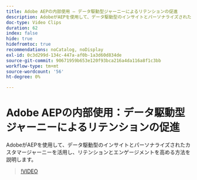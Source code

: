 ```yaml
---
title: Adobe AEPの内部使用 – データ駆動型ジャーニーによるリテンションの促進
description: AdobeがAEPを使用して、データ駆動型のインサイトとパーソナライズされたカスタマージャーニーを活用し、リテンションとエンゲージメントを高める方法を説明します。
doc-type: Video Clips
duration: 62
index: false
hide: true
hidefromtoc: true
recommendations: noCatalog, noDisplay
exl-id: 0c3d299d-134c-447a-af0b-1a3d60d834de
source-git-commit: 90671959b653e120f93bca216a4da116a8f1c3bb
workflow-type: tm+mt
source-wordcount: '56'
ht-degree: 0%

---
```


# Adobe AEPの内部使用：データ駆動型ジャーニーによるリテンションの促進

AdobeがAEPを使用して、データ駆動型のインサイトとパーソナライズされたカスタマージャーニーを活用し、リテンションとエンゲージメントを高める方法を説明します。

<!-- 62_S655_3442541_61_adobes-internal-use-of-aep-driving-retention-with-datadriven-journeys -->
>[!VIDEO](https://video.tv.adobe.com/v/3458264/?learn=on&enablevpops=true)
